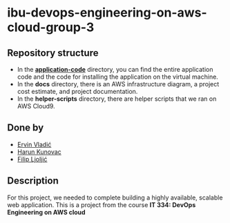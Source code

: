 # ibu-devops-engineering-on-aws-cloud-group-3


## Repository structure
- In the [**application-code**](https://github.com/ervinvladic/ibu-devops-engineering-on-aws-cloud-group-3/tree/main/application-code) directory, you can find the entire application code and the code for installing the application on the virtual machine.
- In the **docs** directory, there is an AWS infrastructure diagram, a project cost estimate, and project documentation.
- In the **helper-scripts** directory, there are helper scripts that we ran on AWS Cloud9. 


## Done by
- [Ervin Vladić](https://github.com/ervinvladic)
- [Harun Kunovac](https://github.com/HarunKu)
- [Filip Ljoljić](https://github.com/filipljoljic)

## Description
For this project, we needed to complete building a highly available, scalable web application.
This is a project from the course **IT 334: DevOps Engineering on AWS cloud**
